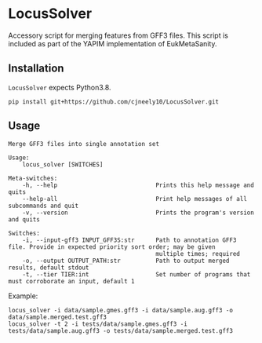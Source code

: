 # LocusSolver

Accessory script for merging features from GFF3 files. This script is included as part of the YAPIM implementation of EukMetaSanity.

## Installation

`LocusSolver` expects Python3.8.

```shell
pip install git+https://github.com/cjneely10/LocusSolver.git
```

## Usage

```shell
Merge GFF3 files into single annotation set

Usage:
    locus_solver [SWITCHES] 

Meta-switches:
    -h, --help                            Prints this help message and quits
    --help-all                            Print help messages of all subcommands and quit
    -v, --version                         Prints the program's version and quits

Switches:
    -i, --input-gff3 INPUT_GFF3S:str      Path to annotation GFF3 file. Provide in expected priority sort order; may be given
                                          multiple times; required
    -o, --output OUTPUT_PATH:str          Path to output merged results, default stdout
    -t, --tier TIER:int                   Set number of programs that must corroborate an input, default 1

```
Example:

```shell
locus_solver -i data/sample.gmes.gff3 -i data/sample.aug.gff3 -o data/sample.merged.test.gff3
locus_solver -t 2 -i tests/data/sample.gmes.gff3 -i tests/data/sample.aug.gff3 -o tests/data/sample.merged.test.gff3
```